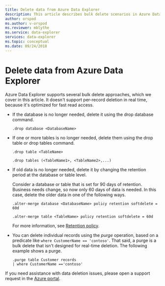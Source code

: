 ```yaml
---
title: Delete data from Azure Data Explorer
description: This article describes bulk delete scenarios in Azure Data Explore, including purge and retention based deletes.
author: orspod
ms.author: v-orspod
ms.reviewer: mblythe
ms.service: data-explorer
services: data-explorer
ms.topic: conceptual
ms.date: 09/24/2018
---
```


# Delete data from Azure Data Explorer

Azure Data Explorer supports several bulk delete approaches, which we cover in this article. It doesn't support per-record deletion in real time, because it's optimized for fast read access.

* If the database is no longer needed, delete it using the drop database command.

    ```Kusto
    .drop database <DatabaseName>
    ```

* If one or more tables is no longer needed, delete them using the drop table or drop tables command.

    ```Kusto
    .drop table <TableName>

    .drop tables (<TableName1>, <TableName2>,...)
    ```

* If old data is no longer needed, delete it by changing the retention period at the database or table level.

    Consider a database or table that is set for 90 days of retention. Business needs change, so now only 60 days of data is needed. In this case, delete the older data in one of the following ways.

    ```Kusto
    .alter-merge database <DatabaseName> policy retention softdelete = 60d

    .alter-merge table <TableName> policy retention softdelete = 60d
    ```

    For more information, see [Retention policy](https://docs.microsoft.com/azure/kusto/concepts/retentionpolicy).

* You can delete individual records using the *purge* operation, based on a predicate like `where CustomerName == 'contoso'`. That said, a purge is a bulk delete that isn't designed for real-time deletion. The following example shows a purge.

    ```Kusto
    .purge table Customer records
    | where CustomerName =='contoso'
    ```

If you need assistance with data deletion issues, please open a support request in the [Azure portal](https://portal.azure.com).